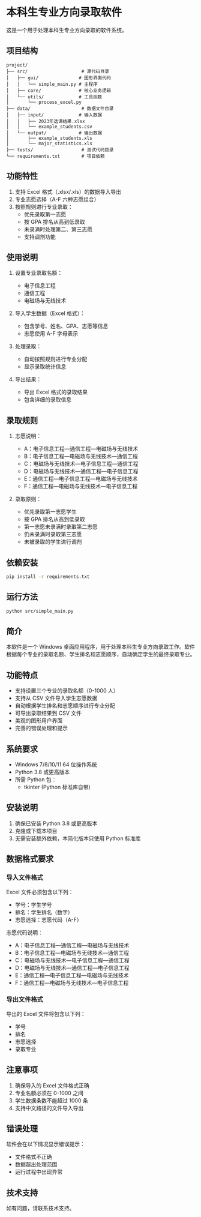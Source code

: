 # 本科生专业方向录取软件

这是一个用于处理本科生专业方向录取的软件系统。

## 项目结构

```
project/
├── src/                    # 源代码目录
│   ├── gui/               # 图形界面代码
│   │   └── simple_main.py # 主程序
│   ├── core/              # 核心业务逻辑
│   └── utils/             # 工具函数
│       └── process_excel.py
├── data/                   # 数据文件目录
│   ├── input/             # 输入数据
│   │   ├── 2023年选课结果.xlsx
│   │   └── example_students.csv
│   └── output/            # 输出数据
│       ├── example_students.xls
│       └── major_statistics.xls
├── tests/                  # 测试代码目录
└── requirements.txt        # 项目依赖
```

## 功能特性

1. 支持 Excel 格式（.xlsx/.xls）的数据导入导出
2. 专业志愿选择（A-F 六种志愿组合）
3. 按照规则进行专业录取：
   - 优先录取第一志愿
   - 按 GPA 排名从高到低录取
   - 未录满时处理第二、第三志愿
   - 支持调剂功能

## 使用说明

1. 设置专业录取名额：

   - 电子信息工程
   - 通信工程
   - 电磁场与无线技术

2. 导入学生数据（Excel 格式）：

   - 包含学号、姓名、GPA、志愿等信息
   - 志愿使用 A-F 字母表示

3. 处理录取：

   - 自动按照规则进行专业分配
   - 显示录取统计信息

4. 导出结果：
   - 导出 Excel 格式的录取结果
   - 包含详细的录取信息

## 录取规则

1. 志愿说明：

   - A：电子信息工程—通信工程—电磁场与无线技术
   - B：电子信息工程—电磁场与无线技术—通信工程
   - C：电磁场与无线技术—电子信息工程—通信工程
   - D：电磁场与无线技术—通信工程—电子信息工程
   - E：通信工程—电子信息工程—电磁场与无线技术
   - F：通信工程—电磁场与无线技术—电子信息工程

2. 录取原则：
   - 优先录取第一志愿学生
   - 按 GPA 排名从高到低录取
   - 第一志愿未录满时录取第二志愿
   - 仍未录满时录取第三志愿
   - 未被录取的学生进行调剂

## 依赖安装

```bash
pip install -r requirements.txt
```

## 运行方法

```bash
python src/simple_main.py
```

## 简介

本软件是一个 Windows 桌面应用程序，用于处理本科生专业方向录取工作。软件根据每个专业的录取名额、学生排名和志愿顺序，自动确定学生的最终录取专业。

## 功能特点

- 支持设置三个专业的录取名额（0-1000 人）
- 支持从 CSV 文件导入学生志愿数据
- 自动根据学生排名和志愿顺序进行专业分配
- 可导出录取结果到 CSV 文件
- 美观的图形用户界面
- 完善的错误处理和提示

## 系统要求

- Windows 7/8/10/11 64 位操作系统
- Python 3.8 或更高版本
- 所需 Python 包：
  - tkinter (Python 标准库自带)

## 安装说明

1. 确保已安装 Python 3.8 或更高版本
2. 克隆或下载本项目
3. 无需安装额外依赖，本简化版本只使用 Python 标准库

## 数据格式要求

### 导入文件格式

Excel 文件必须包含以下列：

- 学号：学生学号
- 排名：学生排名（数字）
- 志愿选择：志愿代码（A-F）

志愿代码说明：

- A：电子信息工程—通信工程—电磁场与无线技术
- B：电子信息工程—电磁场与无线技术—通信工程
- C：电磁场与无线技术—电子信息工程—通信工程
- D：电磁场与无线技术—通信工程—电子信息工程
- E：通信工程—电子信息工程—电磁场与无线技术
- F：通信工程—电磁场与无线技术—电子信息工程

### 导出文件格式

导出的 Excel 文件将包含以下列：

- 学号
- 排名
- 志愿选择
- 录取专业

## 注意事项

1. 确保导入的 Excel 文件格式正确
2. 专业名额必须在 0-1000 之间
3. 学生数据条数不能超过 1000 条
4. 支持中文路径的文件导入导出

## 错误处理

软件会在以下情况显示错误提示：

- 文件格式不正确
- 数据超出处理范围
- 运行过程中出现异常

## 技术支持

如有问题，请联系技术支持。
